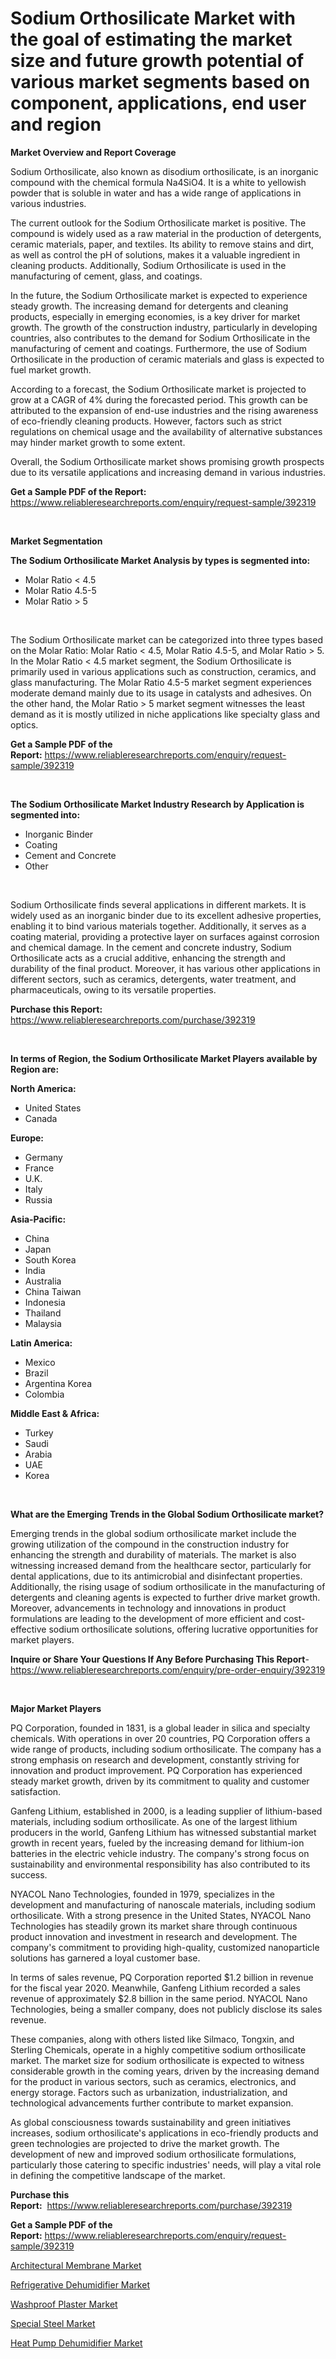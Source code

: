 <p><h1>Sodium Orthosilicate Market with the goal of estimating the market size and future growth potential of various market segments based on component, applications, end user and region</h1></p><p><strong>Market Overview and Report Coverage</strong></p>
<p><p>Sodium Orthosilicate, also known as disodium orthosilicate, is an inorganic compound with the chemical formula Na4SiO4. It is a white to yellowish powder that is soluble in water and has a wide range of applications in various industries.</p><p>The current outlook for the Sodium Orthosilicate market is positive. The compound is widely used as a raw material in the production of detergents, ceramic materials, paper, and textiles. Its ability to remove stains and dirt, as well as control the pH of solutions, makes it a valuable ingredient in cleaning products. Additionally, Sodium Orthosilicate is used in the manufacturing of cement, glass, and coatings.</p><p>In the future, the Sodium Orthosilicate market is expected to experience steady growth. The increasing demand for detergents and cleaning products, especially in emerging economies, is a key driver for market growth. The growth of the construction industry, particularly in developing countries, also contributes to the demand for Sodium Orthosilicate in the manufacturing of cement and coatings. Furthermore, the use of Sodium Orthosilicate in the production of ceramic materials and glass is expected to fuel market growth.</p><p>According to a forecast, the Sodium Orthosilicate market is projected to grow at a CAGR of 4% during the forecasted period. This growth can be attributed to the expansion of end-use industries and the rising awareness of eco-friendly cleaning products. However, factors such as strict regulations on chemical usage and the availability of alternative substances may hinder market growth to some extent.</p><p>Overall, the Sodium Orthosilicate market shows promising growth prospects due to its versatile applications and increasing demand in various industries.</p></p>
<p><strong>Get a Sample PDF of the Report:</strong> <a href="https://www.reliableresearchreports.com/enquiry/request-sample/392319">https://www.reliableresearchreports.com/enquiry/request-sample/392319</a></p>
<p>&nbsp;</p>
<p><strong>Market Segmentation</strong></p>
<p><strong>The Sodium Orthosilicate Market Analysis by types is segmented into:</strong></p>
<p><ul><li>Molar Ratio < 4.5</li><li>Molar Ratio 4.5-5</li><li>Molar Ratio > 5</li></ul></p>
<p>&nbsp;</p>
<p><p>The Sodium Orthosilicate market can be categorized into three types based on the Molar Ratio: Molar Ratio < 4.5, Molar Ratio 4.5-5, and Molar Ratio > 5. In the Molar Ratio < 4.5 market segment, the Sodium Orthosilicate is primarily used in various applications such as construction, ceramics, and glass manufacturing. The Molar Ratio 4.5-5 market segment experiences moderate demand mainly due to its usage in catalysts and adhesives. On the other hand, the Molar Ratio > 5 market segment witnesses the least demand as it is mostly utilized in niche applications like specialty glass and optics.</p></p>
<p><strong>Get a Sample PDF of the Report:</strong>&nbsp;<a href="https://www.reliableresearchreports.com/enquiry/request-sample/392319">https://www.reliableresearchreports.com/enquiry/request-sample/392319</a></p>
<p>&nbsp;</p>
<p><strong>The Sodium Orthosilicate Market Industry Research by Application is segmented into:</strong></p>
<p><ul><li>Inorganic Binder</li><li>Coating</li><li>Cement and Concrete</li><li>Other</li></ul></p>
<p>&nbsp;</p>
<p><p>Sodium Orthosilicate finds several applications in different markets. It is widely used as an inorganic binder due to its excellent adhesive properties, enabling it to bind various materials together. Additionally, it serves as a coating material, providing a protective layer on surfaces against corrosion and chemical damage. In the cement and concrete industry, Sodium Orthosilicate acts as a crucial additive, enhancing the strength and durability of the final product. Moreover, it has various other applications in different sectors, such as ceramics, detergents, water treatment, and pharmaceuticals, owing to its versatile properties.</p></p>
<p><strong>Purchase this Report:</strong>&nbsp; <a href="https://www.reliableresearchreports.com/purchase/392319">https://www.reliableresearchreports.com/purchase/392319</a></p>
<p>&nbsp;</p>
<p><strong>In terms of Region, the Sodium Orthosilicate Market Players available by Region are:</strong></p>
<p>
    <p> <strong> North America: </strong>
        <ul>
            <li>United States</li>
            <li>Canada</li>
        </ul>
        </p> 
    <p> <strong> Europe: </strong>
        <ul>
            <li>Germany</li>
            <li>France</li>
            <li>U.K.</li>
            <li>Italy</li>
            <li>Russia</li>
        </ul>
        </p> 
    <p> <strong> Asia-Pacific: </strong>
        <ul>
            <li>China</li>
            <li>Japan</li>
            <li>South Korea</li>
            <li>India</li>
            <li>Australia</li>
            <li>China Taiwan</li>
            <li>Indonesia</li>
            <li>Thailand</li>
            <li>Malaysia</li>
        </ul>
        </p> 
    <p> <strong> Latin America: </strong>
        <ul>
            <li>Mexico</li>
            <li>Brazil</li>
            <li>Argentina Korea</li>
            <li>Colombia</li>
        </ul>
        </p> 
    <p> <strong> Middle East & Africa: </strong>
        <ul>
            <li>Turkey</li>
            <li>Saudi</li>
            <li>Arabia</li>
            <li>UAE</li>
            <li>Korea</li>
        </ul>
    </p>
    </p>
<p>&nbsp;</p>
<p><strong>What are the Emerging Trends in the Global Sodium Orthosilicate market?</strong></p>
<p><p>Emerging trends in the global sodium orthosilicate market include the growing utilization of the compound in the construction industry for enhancing the strength and durability of materials. The market is also witnessing increased demand from the healthcare sector, particularly for dental applications, due to its antimicrobial and disinfectant properties. Additionally, the rising usage of sodium orthosilicate in the manufacturing of detergents and cleaning agents is expected to further drive market growth. Moreover, advancements in technology and innovations in product formulations are leading to the development of more efficient and cost-effective sodium orthosilicate solutions, offering lucrative opportunities for market players.</p></p>
<p><strong>Inquire or Share Your Questions If Any Before Purchasing This Report</strong>- <a href="https://www.reliableresearchreports.com/enquiry/pre-order-enquiry/392319">https://www.reliableresearchreports.com/enquiry/pre-order-enquiry/392319</a></p>
<p>&nbsp;</p>
<p><strong>Major Market Players</strong></p>
<p><p>PQ Corporation, founded in 1831, is a global leader in silica and specialty chemicals. With operations in over 20 countries, PQ Corporation offers a wide range of products, including sodium orthosilicate. The company has a strong emphasis on research and development, constantly striving for innovation and product improvement. PQ Corporation has experienced steady market growth, driven by its commitment to quality and customer satisfaction.</p><p>Ganfeng Lithium, established in 2000, is a leading supplier of lithium-based materials, including sodium orthosilicate. As one of the largest lithium producers in the world, Ganfeng Lithium has witnessed substantial market growth in recent years, fueled by the increasing demand for lithium-ion batteries in the electric vehicle industry. The company's strong focus on sustainability and environmental responsibility has also contributed to its success.</p><p>NYACOL Nano Technologies, founded in 1979, specializes in the development and manufacturing of nanoscale materials, including sodium orthosilicate. With a strong presence in the United States, NYACOL Nano Technologies has steadily grown its market share through continuous product innovation and investment in research and development. The company's commitment to providing high-quality, customized nanoparticle solutions has garnered a loyal customer base.</p><p>In terms of sales revenue, PQ Corporation reported $1.2 billion in revenue for the fiscal year 2020. Meanwhile, Ganfeng Lithium recorded a sales revenue of approximately $2.8 billion in the same period. NYACOL Nano Technologies, being a smaller company, does not publicly disclose its sales revenue.</p><p>These companies, along with others listed like Silmaco, Tongxin, and Sterling Chemicals, operate in a highly competitive sodium orthosilicate market. The market size for sodium orthosilicate is expected to witness considerable growth in the coming years, driven by the increasing demand for the product in various sectors, such as ceramics, electronics, and energy storage. Factors such as urbanization, industrialization, and technological advancements further contribute to market expansion.</p><p>As global consciousness towards sustainability and green initiatives increases, sodium orthosilicate's applications in eco-friendly products and green technologies are projected to drive the market growth. The development of new and improved sodium orthosilicate formulations, particularly those catering to specific industries' needs, will play a vital role in defining the competitive landscape of the market.</p></p>
<p><strong>Purchase this Report:</strong>&nbsp;&nbsp;<a href="https://www.reliableresearchreports.com/purchase/392319">https://www.reliableresearchreports.com/purchase/392319</a></p>
<p></p>
<p><strong>Get a Sample PDF of the Report:</strong>&nbsp;<a href="https://www.reliableresearchreports.com/enquiry/request-sample/392319">https://www.reliableresearchreports.com/enquiry/request-sample/392319</a></p>
<p><p><a href="https://medium.com/@myrticecole/architectural-membrane-market-insights-into-market-cagr-market-trends-and-growth-strategies-daadce7bd16d">Architectural Membrane Market</a></p><p><a href="https://www.linkedin.com/pulse/refrigerative-dehumidifier-market-challenges-opportunities-qxtee/">Refrigerative Dehumidifier Market</a></p><p><a href="https://www.linkedin.com/pulse/washproof-plaster-market-size-share-amp-trends-analysis-ms06e/">Washproof Plaster Market</a></p><p><a href="https://medium.com/@zoeyleannon2023/special-steel-market-size-cagr-trends-2024-2030-49ea00e77fe8">Special Steel Market</a></p><p><a href="https://www.linkedin.com/pulse/heat-pump-dehumidifier-market-size-share-global-analysis-nkg3e/">Heat Pump Dehumidifier Market</a></p></p>